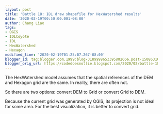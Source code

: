 ```yaml
---
layout: post
title: 'Battle 18: IDL draw shapefile for HexWatershed results'
date: '2020-02-19T00:50:00.001-08:00'
author: Chang Liao
tags:
- QGIS
- IDLCoyote
- IDL
- HexWatershed
- Hexagon
modified_time: '2020-02-19T01:25:07.267-08:00'
blogger_id: tag:blogger.com,1999:blog-3189999653395802666.post-1508631010613001088
blogger_orig_url: https://codedoesnotlie.blogspot.com/2020/02/battle-18-idl-draw-shapefile-for.html
---
```


The HexWatershed model assumes that the spatial references of the DEM and 
Hexagon grid are the same. 
In reality, there are often not. 

So there are two options: convert DEM to Grid or convert Grid to DEM. 

Because the current grid was generated by QGIS, its projection is not ideal 
for some area. 
For the best visualization, it is better to convert grid. 